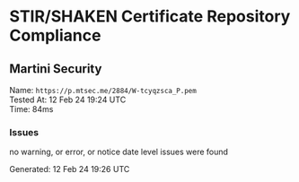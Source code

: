 # STIR/SHAKEN Certificate Repository Compliance

## Martini Security

Name: `https://p.mtsec.me/2884/W-tcyqzsca_P.pem`\
Tested At: 12 Feb 24 19:24 UTC\
Time: 84ms

### Issues

no warning, or error, or notice date level issues were found

Generated: 12 Feb 24 19:26 UTC